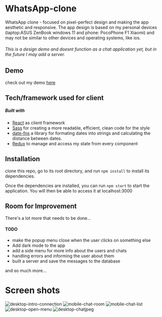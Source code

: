 # WhatsApp-clone
WhatsApp clone - focused on pixel-perfect design and making the app aesthetic and responsive.
The app design is based on my personal devices (laptop:ASUS ZenBook windows 11 and phone: PocoPhone F1 Xiaomi)
and may not be similar to other devices and operating systems, like ios. 
###### This is a design demo and doesnt function as a chat application yet, but in the future I may add a server. 

## Demo
check out my demo [here](https://optimistic-heisenberg-7871bb.netlify.app/)

## Tech/framework used for client
##### Built with
* [React](https://reactjs.org/) as client framework
* [Sass](https://sass-lang.com/guide) for creating a more readable, efficient, clean code for the style 
* [date-fns](https://date-fns.org/v2.28.0/docs/format) a library for formating dates into strings and calculating the distance between dates.  
* [Redux](https://redux.js.org/) to manage and access my state from every component
 
 ## Installation
clone this repo, go to its root directory, and run `npm install` to install its dependencies.

Once the dependencies are installed, you can run `npm start` to start the application. You will then be able to access it at localhost:3000



## Room for Improvement
There's a lot more that needs to be done...
#### TODO
* make the popup menu close when the user clicks on something else
* Add dark mode to the app 
* add a side menu for more info about the users and chats 
* handling errors and informing the user about them 
* built a server and save the messages to the database

and so much more...

# Screen shots

![desktop-intro-connection](https://user-images.githubusercontent.com/74677933/156198942-26534c1b-4b04-407d-9422-f9fb31ac358d.jpeg)
![mobile-chat-room](https://user-images.githubusercontent.com/74677933/156198958-b6a97d2c-48f7-45e5-a911-2ea49e305fb0.jpeg)
![mobile-chat-list](https://user-images.githubusercontent.com/74677933/156198971-60f02159-5f1c-49fd-b30f-f89e14eb5bd9.jpeg)
![desktop-open-menu](https://user-images.githubusercontent.com/74677933/156198893-f09ff636-b039-40fb-9472-49216d434c02.jpeg)
![desktop-chatjpeg](https://user-images.githubusercontent.com/74677933/156204314-d0a691ce-15a7-49b0-bb1e-5343ecfceb80.jpeg)
